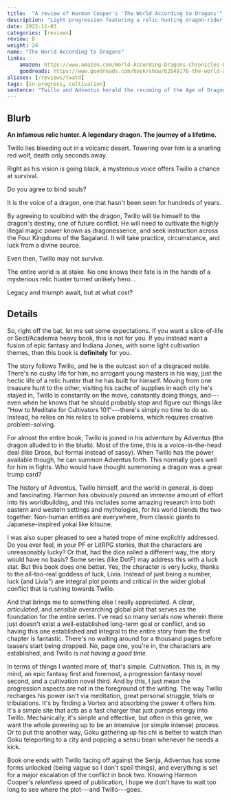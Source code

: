 ```yaml
---
title:  "A review of Harmon Cooper's 'The World According to Dragons'"
description: "Light progression featuring a relic hunting dragon-rider. Rich worldbuilding combining multiple mythologies and a fusion of cultivation and Indiana Jones."
date: 2022-11-03
categories: [reviews]
review: B
weight: 24
name: "The World According to Dragons"
links:
    amazon: https://www.amazon.com/World-According-Dragons-Chronicles-Progression-ebook/dp/B0BCBYYNQS
    goodreads: https://www.goodreads.com/book/show/62849176-the-world-according-to-dragons
aliases: [/reviews/twatd]
tags: [in-progress, cultivation]
sentence: "Twillo and Adventus herald the recoming of the Age of Dragons."
---
```




## Blurb

**An infamous relic hunter. A legendary dragon. The journey of a lifetime.**

Twillo lies bleeding out in a volcanic desert. Towering over him is a snarling red wolf, death only seconds away.

Right as his vision is going black, a mysterious voice offers Twillo a chance at survival.

Do you agree to bind souls?

It is the voice of a dragon, one that hasn't been seen for hundreds of years.

By agreeing to soulbind with the dragon, Twillo will tie himself to the dragon's destiny, one of future conflict. He will need to cultivate the highly illegal magic power known as dragonessence, and seek instruction across the Four Kingdoms of the Sagaland. It will take practice, circumstance, and luck from a divine source.

Even then, Twillo may not survive.

The entire world is at stake. No one knows their fate is in the hands of a mysterious relic hunter turned unlikely hero...

Legacy and triumph await, but at what cost?

## Details

So, right off the bat, let me set some expectations. If you want a slice-of-life or Sect/Academia heavy book, this is not for you. If you instead want a fusion of epic fantasy and Indiana Jones, with some light cultivation themes, then this book is **definitely** for you.

The story follows Twillo, and he is the outcast son of a disgraced noble. There's no cushy life for him, no arrogant young masters in his way, just the hectic life of a relic hunter that he has built for himself. Moving from one treasure hunt to the other, visiting his cache of supplies in each city he's stayed in, Twillo is constantly on the move, constantly doing things, and---even when he knows that he should probably stop and figure out things like "How to Meditate for Cultivators 101"---there's simply no time to do so. Instead, he relies on his relics to solve problems, which requires creative problem-solving.

For almost the entire book, Twillo is joined in his adventure by Adventus (the dragon alluded to in the blurb). Most of the time, this is a voice-in-the-head deal (like Dross, but formal instead of sassy). When Twillo has the power available though, he can summon Adventus forth. This normally goes well for him in fights. Who would have thought summoning a dragon was a great trump card?

The history of Adventus, Twillo himself, and the world in general, is deep and fascinating. Harmon has obviously poured an *immense* amount of effort into his worldbuilding, and this includes some amazing research into both eastern and western settings and mythologies, for his world blends the two together. Non-human entities are everywhere, from classic giants to Japanese-inspired yokai like kitsune.

I was also super pleased to see a hated trope of mine explicitly addressed. Do you ever feel, in your PF or LitRPG stories, that the characters are unreasonably lucky? Or that, had the dice rolled a different way, the story would have no basis? Some series (like DotF) may address this with a luck stat. But this book does one better. Yes, the character is very lucky, thanks to the all-too-real goddess of luck, Livia. Instead of just being a number, luck (and Livia") are integral plot points and critical in the wider global conflict that is rushing towards Twillo. 

And that brings me to something else I really appreciated. A *clear*, *articulated*, and *sensible* overarching global plot that serves as the foundation for the entire series. I've read so many serials now wherein there just doesn't exist a well-established long-term goal or conflict, and so having this one established and integral to the entire story from the first chapter is fantastic. There's no waiting around for a thousand pages before teasers start being dropped. No, page one, you're in, the characters are established, and Twillo is *not having a good time.*

In terms of things I wanted more of, that's simple. Cultivation. This is, in my mind, an epic fantasy first and foremost, a progression fantasy novel second, and a cultivation novel third. And by this, I just mean the progression aspects are not in the foreground of the writing. The way Twillo recharges his power isn't via meditation, great personal struggle, trials or tribulations. It's by finding a Vortex and absorbing the power it offers him. It's a simple site that acts as a fast charger that just pumps energy into Twillo. Mechanically, it's simple and effective, but often in this genre, we want the whole powering up to be an intensive (or simple intense) process. Or to put this another way, Goku gathering up his chi is better to watch than Goku teleporting to a city and popping a sensu bean whenever he needs a kick. 

Book one ends with Twillo facing off against the Senja, Adventus has some forms unlocked (being vague so I don't spoil things), and everything is set for a major escalation of the conflict in book two. Knowing Harmon Cooper's *relentless* speed of publication, I hope we don't have to wait too long to see where the plot---and Twillo---goes.


